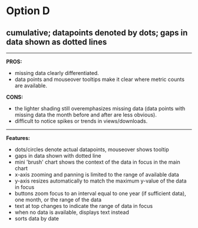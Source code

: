 
# Option D
## cumulative; datapoints denoted by dots; gaps in data shown as dotted lines

---

**PROS:**
- missing data clearly differentiated.
- data points and mouseover tooltips make it clear where metric counts are available.

**CONS:**
- the lighter shading still overemphasizes missing data (data points with missing data the month before and after are less obvious).
- difficult to notice spikes or trends in views/downloads.

---

**Features:**
- dots/circles denote actual datapoints, mouseover shows tooltip
- gaps in data shown with dotted line
- mini 'brush' chart shows the context of the data in focus in the main chart
- x-axis zooming and panning is limited to the range of available data
- y-axis resizes automatically to match the maximum y-value of the data in focus
- buttons zoom focus to an interval equal to one year (if sufficient data), one month, or the range of the data
- text at top changes to indicate the range of data in focus
- when no data is available, displays text instead
- sorts data by date

